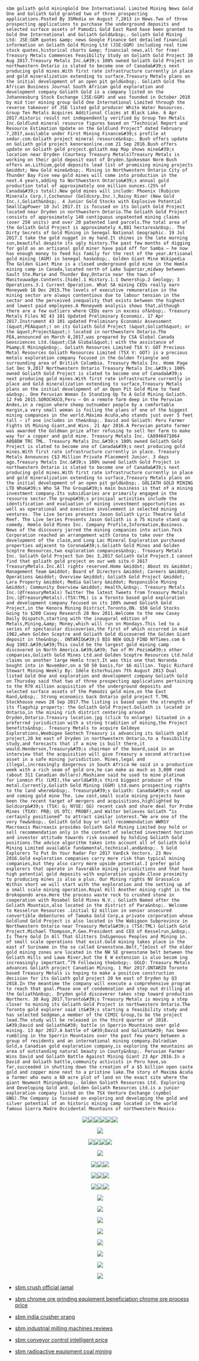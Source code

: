 
```
sbm goliath gold miningGold One International Limited Mining News Gold One and Goliath Gold granted two of three prospecting applications.Posted By 3SMedia on August 7,2013 in News.Two of three prospecting applications to purchase the underground deposits and selected surface assets of Pamodzi Gold East Rand have been granted to Gold One International and Goliath Gold&nbsp;. Goliath Gold Mining Ltd: JSE:GGM quotes &amp; news Google Finance Get detailed financial information on Goliath Gold Mining Ltd (JSE:GGM) including real time stock quotes,historical charts &amp; financial news,all for free! Treasury Metals Commences Feasibility Study on Goliath Gold Project 30 Aug 2017.Treasury Metals Inc.&#39;s 100% owned Goliath Gold Project in northwestern Ontario is slated to become one of Canada&#39;s next producing gold mines.With first rate infrastructure currently in place and gold mineralization extending to surface,Treasury Metals plans on the initial development of an open pit gold&nbsp;. Goliath Gold The African Business Journal South African gold exploration and development company Goliath Gold is a company listed on the Johannesburg Stock Exchange (JSE:GGM) and was founded in October 2010 by mid tier mining group Gold One International Limited through the reverse takeover of JSE listed gold producer White Water Resources. Group Ten Metals Acquires Additional Claims at Black Lake. 6 Apr 2017.Historic result not independently verified by Group Ten Metals Inc.Goldlund mineral resource figures based on “Technical Report and Resource Estimation Update on the Goldlund Project” dated February 7,2017,available under First Mining Finance&#39;s profile at sedar.com.Goliath project mineral resource&nbsp;. Bush offers update on Goliath gold project kenoraonline.com 21 Sep 2016.Bush offers update on Goliath gold project.goliath map Map shows mine&#39;s location near Dryden (Courtesy Treasury Metals)Treasury Metals is working on their gold deposit east of Dryden.Spokesman Norm Bush offers an.Lithium,gold deposits lead list of promising mining projects &middot; New Gold mine&nbsp;. Mining in Northwestern Ontario City of Thunder Bay Five new gold mines will come into production in the next.4 years,adding to Northwestern Ontario&#39;s annual gold production total of approximately one million ounces.(25% of Canada&#39;s total).New gold mines will include: Phoenix (Rubicon Minerals Corp.),Cochenour (Goldcorp.Inc.),Rainy River (New Gold Inc.),Goliath&nbsp;. 4 Junior Gold Stocks with Explosive Potential SmallCapPower 10 Jul 2017.It is focused on its Goliath Gold Project located near Dryden in northwestern Ontario.The Goliath Gold Project consists of approximately 140 contiguous unpatented mining claims (over 250 units) and over 20 patented land parcels.The total area of the Goliath Gold Project is approximately 4,881 hectares&nbsp;. The Dirty Secrets of Gold Mining in Senegal National Geographic. 19 Jul 2017.I take the gold nugget in my hand.It shines in the late morning sun,beautiful despite its ugly history.The past few months of digging for gold as an artisanal gold miner have paid off for Samba — he now has enough money to feed his family for the rest of the year.Artisanal gold mining (AGM) in Senegal has&nbsp;. Golden Giant Mine Wikipedia The Golden Giant Mine is a closed underground gold mine in the Hemlo mining camp in Canada,located north of Lake Superior,midway between Sault Ste.Marie and Thunder Bay,Ontario near the town of Manitouwadge.Contents.[hide].1 History.1.1 Ownership.2 Geology; 3 Operations.3.1 Current Operation. What SA mining CEOs really earn Moneyweb 18 Dec 2015.The levels of executive remuneration in the mining sector are always contentious due to labour tension in the sector and the perceived inequality that exists between the highest and lowest paid employees.A Moneyweb analysis shows that,although there are a few outliers where CEOs earn in excess of&nbsp;. Treasury Metals Files NI 43 101 Updated Preliminary Economic. 17 Apr 2017.Instrument 43 101 updated Preliminary Economic Assessment (&quot;PEA&quot;) on its Goliath Gold Project (&quot;Goliath&quot; or the &quot;Project&quot;) located in northwestern Ontario.The PEA,announced on March 8,2017,was prepared by CSA Global Canada Geosciences Ltd.(&quot;CSA Global&quot;) with the assistance of P&amp;E Mining&nbsp;. Goliath Resources Limited TSX V: GOT Precious Metal Resources Goliath Resources Limited (TSX V: GOT) is a precious metals exploration company focused in the Golden Triangle and surrounding area of British Columbia. Treasury Metals Inc. Home Page Sat Dec 9,2017 Northwestern Ontario Treasury Metals Inc.&#39;s 100% owned Goliath Gold Project is slated to become one of Canada&#39;s next producing gold mines.With first rate infrastructure currently in place and Gold mineralization extending to surface,Treasury Metals plans on the initial development of an Open Pit Gold Mine to feed a&nbsp;. One Peruvian Woman Is Standing Up To A Gold Mining Goliath. 12 Feb 2015.SOROCHUCO,Peru — On a remote farm deep in the Peruvian Andes,in a region where sheep outnumber people by a comfortable margin,a very small woman is foiling the plans of one of the biggest mining companies in the world.Máxima Acuña,who stands just over 5 feet tall — if one includes in the&nbsp;. David and Goliath: Peru Farmer Fights US Mining Giant,and Wins. 21 Apr 2016.A Peruvian potato farmer was awarded the Goldman prize after refusing to sell her farm to make way for a copper and gold mine. Treasury Metals Inc. CA8946471064 A0Q8DW TRC TML. Treasury Metals Inc.&#39;s 100% owned Goliath Gold Project is slated to become one of Canada&#39;s next producing gold mines.With first rate infrastructure currently in place. Treasury Metals Announces C$3 Million Private Placement Junior. 3 days ago.Treasury Metals Inc.&#39;s 100% owned Goliath Gold Project in northwestern Ontario is slated to become one of Canada&#39;s next producing gold mines.With first rate infrastructure currently in place and gold mineralization extending to surface,Treasury Metals plans on the initial development of an open pit gold&nbsp;. GOLIATH GOLD MINING LTD Who&#39;s Who SA The Group&#39;s main business is that of a mining investment company.Its subsidiaries are primarily engaged in the resource sector.The group&#39;s principal activities include the identification and evaluation of mining investment opportunities as well as operational and executive involvement in selected mining ventures. The Live Series presents Jason Goliath Lyric Theatre Gold Reef. The Live Series Presents Jason Goliath is a 75 minute stand up comedy. Hemlo Gold Mines Inc. Company Profile,Information,Business. News of the discovery jarred the mining companies into action.Teck Corporation reached an arrangement with Corona to take over the development of the claim,and Long Lac Mineral Exploration purchased properties adjacent to Corona&#39;s.Goliath Gold Mines and Golden Sceptre Resources,two exploration companies&nbsp;. Treasury Metals Inc. Goliath Gold Project Sun Dec 3,2017 Goliath Gold Project.I cannot find that goliath gold project on our web site.© 2017 TreasuryMetals.Inc.All rights reserved.Home &middot; About Us &middot; Management Team &middot; Board of Directors &middot; Careers &middot; Operations &middot; Overview &middot; Goliath Gold Project &middot; Lara Property &middot; Media Gallery &middot; Responsible Mining &middot; Community Overview &middot; Health,&nbsp;. Treasury Metals Inc.(@TreasuryMetals) Twitter The latest Tweets from Treasury Metals Inc.(@TreasuryMetals).(TSX:TML) is a Toronto based gold exploration and development company focused on its 100% owned Goliath Gold Project,in the Kenora Mining District.Toronto,ON. $50 Gold Stocks Going to $200 Casey Research 28 Nov 2011.Welcome to the new Casey Daily Dispatch,starting with the inaugural edition of Metals,Mining,&amp; Money,which will run on Mondays.This led to a series of spectacular discoveries,the first of which occurred in mid 1982,when Golden Sceptre and Goliath Gold discovered the Golden Giant deposit in the&nbsp;. ONTARIO&#39;S BIG NEW GOLD FIND NYTimes.com 6 Aug 1983.&#39;&#39;This could be the largest gold mining camp discovered in North America.&#39;&#39; Two of Mr.Pezim&#39;s other companies,Goliath Gold Mines Ltd.and Golden Sceptre Resources Ltd.hold claims on another large Hemlo tract.It was this one that Noranda bought into in November,on a 50 50 basis,for $6 million. Topic Richard Stewart Mining Weekly By: Idéle Esterhuizen 7th August 2013 Dual listed Gold One and exploration and development company Goliath Gold on Thursday said that two of three prospecting applications pertaining to the R70 million acquisition of the underground deposits and selected surface assets of the Pamodzi gold mine,on the East Rand,&nbsp;. Strong economics back Ontario gold project T.TML Stockhouse news 28 Sep 2017.The listing is based upon the strengths of its flagship property: the Goliath Gold Project.Goliath is located in Ontario,in the mining rich district centering around Dryden,Ontario.Treasury location.jpg (click to enlarge) Situated in a preferred jurisdiction with a strong tradition of mining,the Project benefits&nbsp;. Treasury Metals to acquire Goldeye Explorations,Weebigee Geotech Treasury is advancing its Goliath gold project,20 km east of Dryden in northwestern Ontario,to a feasibility study,and forecasts that if a mine is built there,it would.Henderson,Treasury&#39;s chairman of the board,said in an interview that the acquisition will give Treasury a second attractive asset in a safe mining jurisdiction. Mines,legal and illegal,increasingly dangerous in South Africa He said in a productive week with a rich seam of gold ore,he can make as much as 3,000 rand (about 311 Canadian dollars).Mashiane said he used to mine platinum for Lonmin Plc (LMI),the world&#39;s third biggest producer of the metal.Currently,Goliath Gold Mining (GGM) Ltd.owns prospecting rights to the land where&nbsp;. Treasury&#39;s Goliath: Canada&#39;s next up and coming gold mine The. Low cost,small scale mining projects have been the recent target of mergers and acquisitions,highlighted by Goldcorp&#39;s (TSX: G; NYSE: GG) recent cash and share deal for Probe Mines (TSXV: PRB; US OTC: PROBF),and Walter believes Goliath “is certainly positioned” to attract similar interest.“We are one of the very few&nbsp;. Goliath Gold buy or sell recommendation WWRSY Macroaxis Macroaxis provides Goliath Gold Mining Limited buy hold or sell recommendation only in the context of selected investment horizon and investor attitude towards risk assumed by holding Goliath Gold positions.The advice algorithm takes into account all of Goliath Gold Mining Limited available fundamental,technical,and&nbsp;. 5 Gold Explorers To Put On Your Radar For 2017 VanEck Vectors. 23 Nov 2016.Gold exploration companies carry more risk than typical mining companies,but they also carry more upside potential.I prefer gold explorers that operate in favorable mining jurisdictions and that have high potential gold deposits with exploration upside.Close proximity to producing mines is also a plus. Our Mining rights NV Grassalco Within short we will start with the exploration and the setting up of a small scale mining operation.Royal Hill Another mining right in the Brokopondo area.Here the process waste rock to crushed stone in cooperation with Rosebel Gold Mines N.V.; Goliath Named after the Goliath Mountain,also located in the district of Para&nbsp;. Welcome to Kesselrun Resources .initial $2 million in senior unsecured convertible debentures of Tamaka Gold Corp,a private corporation whose Goldlund Gold Project is also located in the Wabigoon Subprovince in Northwestern Ontario near Treasury Metal&#39;s (TSX:TML) Goliath Gold Project.Michael Thompson,P.Geo.President and CEO of Kesselrun,&nbsp;. Is There Gold In All That Glitters Indigenous Peoples and Mining in. of small scale operations that exist.Gold mining takes place in the east of Suriname in the so called Greenstone.Belt,“[m]ost of the older gold mining zones are located in the NW SE greenstone belt between the Goliath Hills and Lawa River,but the E W extension is also becom ing increasingly important.”79 Following the&nbsp;. GOLD: Treasury Metals advances Goliath project Canadian Mining. 1 Mar 2017.ONTARIO Toronto based Treasury Metals is hoping to make a positive construction decision for its Goliath gold project 20 km east of Dryden by Q3 2018.In the meantime the company will execute a comprehensive program to reach that goal.Phase one of condemnation and step out drilling at the Goliath&nbsp;. Dryden gold discoverer takes step toward production Northern. 30 Aug 2017.Toronto&#39;s Treasury Metals is moving a step closer to mining its Goliath Gold Project in northwestern Ontario.The Toronto gold explorer said it&#39;s starting a feasibility study and has selected Sedgman,a member of the CIMIC Group,to be the project lead.The study will be released in the third quarter of 2018. &#39;David and Goliath&#39; battle in Sperrin Mountains over gold mining. 13 Apr 2017.A battle of &#39;David and Goliath&#39; has been rumbling in the Sperrin Mountains over the past few years between a group of residents and an international mining company.Dalradian Gold,a Canadian gold exploration company,is exploring the mountains an area of outstanding natural beauty in County&nbsp;. Peruvian Farmer Wins David and Goliath Battle Against Mining Giant 23 Apr 2016.In a David and Goliath battle,community activists in Peru have,so far,succeeded in shutting down the creation of a $5 billion open caste gold and copper mine next to a pristine lake.The story of Maxima Acuña a farmer who owns a 60 acre plot of land on the exact site where the giant Newmont Mining&nbsp;. Golden Goliath Resources Ltd. Exploring and Developing Gold and. Golden Goliath Resources Ltd.is a junior exploration company listed on the TSX Venture Exchange (symbol GNG).The Company is focused on exploring and developing the gold and silver potential of an historic mining camp located in the world famous Sierra Madre Occidental Mountains of northwestern Mexico. 
```

<div align="center">
  
<a rel="nofollow" href="https://m.shibang-china.com?f=github&k=sbm+goliath+gold+mining"><img src="https://static.shibang-china.com/en/l.png"></a><img src="https://static.shibang-china.com/en/hw.png"><a rel="nofollow" href="https://m.shibang-china.com/product/?f=github&k=sbm+goliath+gold+mining"><img src="https://static.shibang-china.com/en/p.png"></a><a rel="nofollow" href="https://m.shibang-china.com/cases/?f=github&k=sbm+goliath+gold+mining"><img src="https://static.shibang-china.com/en/c.png"></a><a rel="nofollow" href="https://m.shibang-china.com/news/?f=github&k=sbm+goliath+gold+mining"><img src="https://static.shibang-china.com/en/n.png"></a><a rel="nofollow" href="https://m.shibang-china.com?f=github&k=sbm+goliath+gold+mining"><img src="https://static.shibang-china.com/en/m.png"></a>

<a rel="nofollow" href="https://m.shibang-china.com/product/?f=github&k=sbm+goliath+gold+mining"><img src="https://static.shibang-china.com/en/b.jpg"></a>
  
<a rel="nofollow" href="https://m.shibang-china.com/solution-aggregate.html?f=github&k=sbm+goliath+gold+mining"><img src="https://static.shibang-china.com/en/a.jpg"></a><a rel="nofollow" href="https://m.shibang-china.com/solution-mine.html?f=github&k=sbm+goliath+gold+mining"><img src="https://static.shibang-china.com/en/m.jpg"></a><a rel="nofollow" href="https://m.shibang-china.com/solution-mill.html?f=github&k=sbm+goliath+gold+mining"><img src="https://static.shibang-china.com/en/g.jpg"></a><a rel="nofollow" href="https://m.shibang-china.com/solution-epc.html?f=github&k=sbm+goliath+gold+mining"><img src="https://static.shibang-china.com/en/e.jpg"></a>

<a rel="nofollow" href="https://m.shibang-china.com/product/?f=github&k=sbm+goliath+gold+mining"><img src="https://static.shibang-china.com/en/a-p.png"></a>

<a rel="nofollow" href="https://m.shibang-china.com/product/crusher/c6x.html?f=github&k=sbm+goliath+gold+mining"><img src="https://static.shibang-china.com/en/j.jpg"></a><a rel="nofollow" href="https://m.shibang-china.com/product/crusher/ci5x.html?f=github&k=sbm+goliath+gold+mining"><img src="https://static.shibang-china.com/en/i.jpg"></a><a rel="nofollow" href="https://m.shibang-china.com/product/crusher/hst.html?f=github&k=sbm+goliath+gold+mining"><img src="https://static.shibang-china.com/en/c.jpg"></a>

<a rel="nofollow" href="https://m.shibang-china.com/product/mill/mtw.html?f=github&k=sbm+goliath+gold+mining"><img src="https://static.shibang-china.com/en/mtw.jpg"></a><a rel="nofollow" href="https://m.shibang-china.com/product/mill/scm.html?f=github&k=sbm+goliath+gold+mining"><img src="https://static.shibang-china.com/en/scm.jpg"></a><a rel="nofollow" href="https://m.shibang-china.com/product/mill/lm.html?f=github&k=sbm+goliath+gold+mining"><img src="https://static.shibang-china.com/en/lm.jpg"></a>

<a rel="nofollow" href="https://m.shibang-china.com/product/sand/vsi6x.html?f=github&k=sbm+goliath+gold+mining"><img src="https://static.shibang-china.com/en/6x.jpg"></a><a rel="nofollow" href="https://m.shibang-china.com/product/sand/vu.html?f=github&k=sbm+goliath+gold+mining"><img src="https://static.shibang-china.com/en/vu.jpg"></a><a rel="nofollow" href="https://m.shibang-china.com/product/mobile/klun.html?f=github&k=sbm+goliath+gold+mining"><img src="https://static.shibang-china.com/en/k.jpg"></a>

<a rel="nofollow" href="https://m.shibang-china.com/cases/?f=github&k=sbm+goliath+gold+mining"><img src="https://static.shibang-china.com/en/case.png"></a>

<a rel="nofollow" href="https://m.shibang-china.com/cases/aggregate/202.html?f=github&k=sbm+goliath+gold+mining"><img src="https://static.shibang-china.com/en/c-1.jpg"></a>

<a rel="nofollow" href="https://m.shibang-china.com/cases/aggregate/203.html?f=github&k=sbm+goliath+gold+mining"><img src="https://static.shibang-china.com/en/c-2.jpg"></a>

<a rel="nofollow" href="https://m.shibang-china.com/cases/mill/123.html?f=github&k=sbm+goliath+gold+mining"><img src="https://static.shibang-china.com/en/c-3.jpg"></a>

<a rel="nofollow" href="https://m.shibang-china.com/contact_us.html?f=github&k=sbm+goliath+gold+mining"><img src="https://static.shibang-china.com/en/contact.png"></a>

<a rel="nofollow" href="https://swt.shibang-china.com/?f=github&k=sbm+goliath+gold+mining"><img src="https://static.shibang-china.com/en/chat.png"></a>

<a rel="nofollow" href="https://whatsapp.shibangsoft.com/WhatsApp.php?f=github&k=sbm+goliath+gold+mining"><img src="https://static.shibang-china.com/en/whatsapp.png"></a>

<a rel="nofollow" href="https://m.shibang-china.com/?f=github&k=sbm+goliath+gold+mining"><img src="https://static.shibang-china.com/en/website.png"></a>

</div>


* [sbm crush official jamal](sbm%20crush%20official%20jamal.md)

* [sbm chrome ore grinding equipment beneficiation chrome ore process price](sbm%20chrome%20ore%20grinding%20equipment%20beneficiation%20chrome%20ore%20process%20price.md)

* [sbm india crusher orang](sbm%20india%20crusher%20orang.md)

* [sbm industrial milling machines reviews](sbm%20industrial%20milling%20machines%20reviews.md)

* [sbm conveyor control intelligent price](sbm%20conveyor%20control%20intelligent%20price.md)

* [sbm radioactive equipment coal mining](sbm%20radioactive%20equipment%20coal%20mining.md)